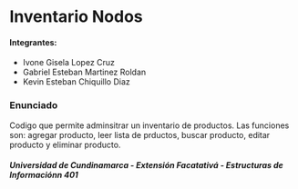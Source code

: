 # Inventario Nodos

#### Integrantes:
- Ivone Gisela Lopez Cruz
- Gabriel Esteban Martinez Roldan
- Kevin Esteban Chiquillo Diaz

### Enunciado
Codigo que permite adminsitrar un inventario de productos. Las funciones son: agregar producto, leer lista de prductos, buscar producto, editar producto y eliminar producto.

##### Universidad de Cundinamarca - Extensión Facatativá - Estructuras de Informaciónn 401
